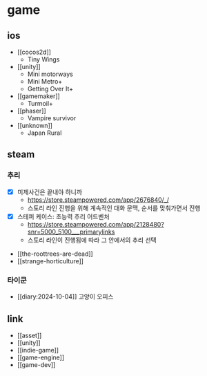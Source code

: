 # game
## ios
- [[cocos2d]]
  - Tiny Wings
- [[unity]]
  - Mini motorways
  - Mini Metro+
  - Getting Over It+
- [[gamemaker]]
  - Turmoil+
- [[phaser]]
  - Vampire survivor
- [[unknown]]
  - Japan Rural

## steam
### 추리
- [X] 미제사건은 끝내야 하니까
  + https://store.steampowered.com/app/2676840/_/
  - 스토리 라인 진행을 위해 계속적인 대화 문맥, 순서를 맞춰가면서 진행
- [X] 스테퍼 케이스: 초능력 추리 어드벤처
  + https://store.steampowered.com/app/2128480?snr=5000_5100___primarylinks
  - 스토리 라인이 진행됨에 따라 그 안에서의 추리 선택
- [[the-roottrees-are-dead]]
- [[strange-horticulture]]

### 타이쿤
- [[diary:2024-10-04]] 고양이 오피스

## link
- [[asset]]
- [[unity]]
- [[indie-game]]
- [[game-engine]]
- [[game-dev]]
